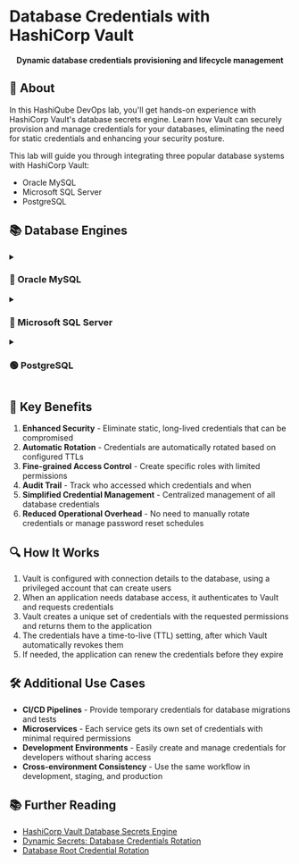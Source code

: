 # Database Credentials with HashiCorp Vault

<div align="center">
  <p><strong>Dynamic database credentials provisioning and lifecycle management</strong></p>
</div>

## 🚀 About

In this HashiQube DevOps lab, you'll get hands-on experience with HashiCorp Vault's database secrets engine. Learn how Vault can securely provision and manage credentials for your databases, eliminating the need for static credentials and enhancing your security posture.

This lab will guide you through integrating three popular database systems with HashiCorp Vault:

- Oracle MySQL
- Microsoft SQL Server
- PostgreSQL

## 📚 Database Engines

<details>
<summary><h3>🔵 Oracle MySQL</h3></summary>

<div align="center">
  <img src="images/mysql-logo.png" alt="MySQL Logo" width="300px">
</div>

### Provision MySQL

<!-- tabs:start -->

### **Github Codespace**

[![Open in GitHub Codespaces](https://github.com/codespaces/badge.svg)](https://codespaces.new/star3am/hashiqube?quickstart=1)

```bash
bash docker/docker.sh
bash vault/vault.sh
bash database/mysql.sh
```

### **Vagrant**

```bash
vagrant up --provision-with basetools,docker,docsify,vault,mysql
```

### **Docker Compose**

```bash
docker compose exec hashiqube /bin/bash
bash hashiqube/basetools.sh
bash docker/docker.sh
bash docsify/docsify.sh
bash vault/vault.sh
bash database/mysql.sh
```
<!-- tabs:end -->

### Verifying MySQL Installation

Let's verify that our MySQL container is up and accepting connections:

```bash
vagrant ssh -c "mysql -h 127.0.0.1 -u root -ppassword -e \"show databases;\""
```

Output:

```sql
mysql: [Warning] Using a password on the command line interface can be insecure.
+--------------------+
| Database           |
+--------------------+
| db                 |
| information_schema |
| mysql              |
| performance_schema |
| sys                |
+--------------------+

```

### Configuring Vault with MySQL

1. **Start Vault**

   ```bash
   vagrant up --provision-with basetools,docker,docsify,vault
   ```

2. **Unseal Vault and Login**

   Use the unseal keys and root token provided in the output to unseal Vault and log in.

   <div align="center">
     <img src="images/vault_logged_in.png" alt="Vault Logged In" width="80%">
     <p><em>Vault UI after successful login</em></p>
   </div>

3. **Enable the Database Secrets Engine**

   Navigate to "Enable new Engine" in the top right, select "Database" and click "Next".

   <div align="center">
     <img src="images/vault_enable_new_secret_engine_database.png" alt="Enable Database Engine" width="80%">
     <p><em>Select the Database secrets engine</em></p>
   </div>

   <div align="center">
     <img src="images/vault_enable_new_secret_engine_database_enable.png" alt="Confirm Database Engine" width="80%">
     <p><em>Confirm and enable the Database secrets engine</em></p>
   </div>

4. **Create Vault User in MySQL**

   ```bash
   vagrant ssh -c "mysql -h 127.0.0.1 -u root -ppassword -e \"CREATE USER 'vault'@'%' IDENTIFIED BY 'password';\""
   
   vagrant ssh -c "mysql -h 127.0.0.1 -u root -ppassword -e \"GRANT ALL PRIVILEGES ON *.* TO 'vault'@'%' WITH GRANT OPTION;\""
   
   vagrant ssh -c "mysql -h 127.0.0.1 -u root -ppassword -e \"GRANT CREATE USER ON *.* to 'vault'@'%';\""
   ```

5. **Configure MySQL in Vault**

   ```bash
   vagrant ssh -c "vault write database/config/db plugin_name=mysql-database-plugin connection_url='{{username}}:{{password}}@tcp(localhost:3306)/' allowed_roles='mysql-role' username='vault' password='password'"
   ```

6. **Create a Database Role**

   ```bash
   vagrant ssh -c "vault write database/roles/mysql-role db_name=db creation_statements=\"CREATE USER '{{name}}'@'%' IDENTIFIED BY '{{password}}';GRANT ALL PRIVILEGES ON db.* TO '{{name}}'@'%';\" default_ttl='1h' max_ttl='24h'"
   ```

   Output:

   ```sql
   Success! Data written to: database/roles/mysql-role
   ```

### Generating and Using Dynamic Credentials

1. **Check Current MySQL Users**

   ```bash
   vagrant ssh -c "mysql -h 127.0.0.1 -u root -ppassword -e \"SELECT User, Host from mysql.user;\""
   ```

   Output:

   ```sql
   mysql: [Warning] Using a password on the command line interface can be insecure.
   +------------------+-----------+
   | User             | Host      |
   +------------------+-----------+
   | root             | %         |
   | vault            | %         |
   | mysql.infoschema | localhost |
   | mysql.session    | localhost |
   | mysql.sys        | localhost |
   | root             | localhost |
   +------------------+-----------+
   ```

2. **Generate Credentials from Vault**

   ```bash
   vagrant ssh -c "vault read database/creds/mysql-role"
   ```

   Output:

   ```sql
   Key                Value
   ---                -----
   lease_id           database/creds/mysql-role/IhHPq0RcdmDdTIjsfLBePLcp
   lease_duration     1h
   lease_renewable    true
   password           A1a-0bdhOg0OiZQV0TTP
   username           v-root-mysqlrole-zV7t3V0bJFZZJTg
   ```

3. **Verify New User Existence**

   ```bash
   vagrant ssh -c "mysql -h 127.0.0.1 -u root -ppassword -e \"SELECT User, Host from mysql.user;\""
   ```

   Output:

   ```sql
   mysql: [Warning] Using a password on the command line interface can be insecure.
   +-----------------------------------+-----------+
   | User                              | Host      |
   +-----------------------------------+-----------+
   | root                              | %         |
   | v-root-mysql-role-zV7t3V0bJFZZJTg | %         |
   | vault                             | %         |
   | mysql.infoschema                  | localhost |
   | mysql.session                     | localhost |
   | mysql.sys                         | localhost |
   | root                              | localhost |
   +-----------------------------------+-----------+
   ```

4. **Retrieve Credentials via API**

   ```bash
   vagrant ssh -c "curl --header 'X-Vault-Token:s.h7kojucmDDULDmxHAyr7jhrE' http://localhost:8200/v1/database/creds/mysql-role"
   ```

   Output:

   ```json
   {
   "request_id":"23116091-f72b-80f9-fb0e-6ce5418bae1d",
   "lease_id":"database/creds/mysql-role/7wMxCUzNcEaOrvCspBhXnjTM",
   "renewable":true,
   "lease_duration":3600,
   "data":{
     "password":"A1a-XhNU8s4P0Ph5Se9O",
     "username":"v-root-mysql-role-kmFADTyAAfv7LS0"
   },
   "wrap_info":null,
   "warnings":null,
   "auth":null
   }
   ```

5. **Using Credentials in Applications**

   ```bash
   response=$(curl --header "X-Vault-Token:s.h7kojucmDDULDmxHAyr7jhrE" http://localhost:8200/v1/database/creds/mysql-role)
   export DBPASSWORD=$(echo $response | jq -r .data.password)
   export DBUSERNAME=$(echo $response | jq -r .data.username)

   docker run --name webapp -d -p 8080:80 --rm -e DATABASE_URL=mysql+pymysql://DBUSERNAME:DBPASSWORD@mysql.consul/db webapp:latest
   ```

6. **Credential Lifecycle Management**

   After the lease expires (1 hour in our configuration), Vault automatically revokes the credentials:

   ```bash
   vagrant ssh -c "mysql -h 127.0.0.1 -u root -ppassword -e \"SELECT User, Host from mysql.user;\""
   ```

   Output after credential expiration:

   ```sql
   mysql: [Warning] Using a password on the command line interface can be insecure.
   +------------------+-----------+
   | User             | Host      |
   +------------------+-----------+
   | root             | %         |
   | vault            | %         |
   | mysql.infoschema | localhost |
   | mysql.session    | localhost |
   | mysql.sys        | localhost |
   | root             | localhost |
   +------------------+-----------+
   ```

### MySQL Provisioner Script

The script below automates the setup of MySQL in your HashiQube environment:

```bash
#!/bin/bash

# Print the commands that are run
set -x

# Stop execution if something fails
set -e

# This script provisions MySQL

if [[ $(docker ps | grep mysql) ]]; then
  echo "MySQL already running..."
  if [[ $(docker ps | grep -v mysql) ]]; then
    echo "MySQL not running, starting it up..."
    docker start mysql
  fi
else
  # You can also set up docker-compose without passwords as well if thats a step too far
  echo "Starting MySQL..."
  docker run --name mysql \
    -p 3306:3306 \
    -e MYSQL_ROOT_PASSWORD=password \
    -e MYSQL_DATABASE=db \
    -d mysql:5.7 \
    --character-set-server=utf8mb4 \
    --collation-server=utf8mb4_unicode_ci
fi
```

</details>

<details>
<summary><h3>🔴 Microsoft SQL Server</h3></summary>

<div align="center">
  <img src="images/mssql-logo.png" alt="Microsoft SQL Logo" width="300px">
</div>

### Provision Microsoft SQL Server

<!-- tabs:start -->
#### **GitHub Codespaces**

[![Open in GitHub Codespaces](https://github.com/codespaces/badge.svg)](https://codespaces.new/star3am/hashiqube?quickstart=1)

```bash
bash docker/docker.sh
bash vault/vault.sh
bash database/mssql.sh
```

#### **Vagrant**

```bash
vagrant up --provision-with basetools,docker,docsify,vault,mssql
```

#### **Docker Compose**

```bash
docker compose exec hashiqube /bin/bash
bash hashiqube/basetools.sh
bash docker/docker.sh
bash docsify/docsify.sh
bash vault/vault.sh
bash database/mssql.sh
```
<!-- tabs:end -->

### Configuring Microsoft SQL Server with Vault

1. **Create a Database**

   ```bash
   vagrant ssh
   docker exec -it mssql /opt/mssql-tools/bin/sqlcmd -S localhost -U sa -P P@ssw0rd -Q "CREATE DATABASE mssql"
   ```

2. **Verify Database Creation**

   ```bash
   docker exec -it mssql /opt/mssql-tools/bin/sqlcmd -S localhost -U sa -P P@ssw0rd -Q "SELECT name, database_id, create_date FROM sys.databases"
   ```

   Output:

   ```
   name                                                                                                                             database_id create_date
   -------------------------------------------------------------------------------------------------------------------------------- ----------- -----------------------
   master                                                                                                                                     1 2003-04-08 09:13:36.390
   tempdb                                                                                                                                     2 2019-11-20 03:23:54.157
   model                                                                                                                                      3 2003-04-08 09:13:36.390
   msdb                                                                                                                                       4 2018-06-13 18:27:29.220
   mssql                                                                                                                                      5 2019-11-20 03:24:03.043

   (5 rows affected)
   ```

3. **Enable Database Secrets Engine in Vault** (if not already enabled)

   ```bash
   vault secrets enable database
   ```

4. **Configure MSSQL in Vault**

   ```bash
   vault write database/config/mssql \
     plugin_name=mssql-database-plugin \
     connection_url='sqlserver://{{username}}:{{password}}@localhost:1433' \
     allowed_roles="mssql" \
     username="sa" \
     password="P@ssw0rd"
   ```

5. **Create a Database Role**

   ```bash
   vault write database/roles/mssql \
     db_name=mssql \
     creation_statements="CREATE LOGIN [{{name}}] WITH PASSWORD = '{{password}}'; \
     CREATE USER [{{name}}] FOR LOGIN [{{name}}]; \
     GRANT SELECT ON SCHEMA::dbo TO [{{name}}];" \
     default_ttl="1h" \
     max_ttl="24h"
   ```

### Generating and Using Dynamic Credentials

1. **Generate Credentials from Vault**

   ```bash
   vault read database/creds/mssql
   ```

2. **Verify Credential Creation**

   ```bash
   docker exec -it mssql /opt/mssql-tools/bin/sqlcmd -S localhost -U v-root-mssql-5nBk5IA9hydRgzOkgB8M-1574220338 -P A1a-dninssZ6v3mNBOfK -Q "SELECT * FROM sys.server_principals"
   ```

3. **Credential Lifecycle Management**

   After the lease expires (1 hour in our configuration), attempting to use the credentials will fail:

   ```bash
   docker exec -it mssql /opt/mssql-tools/bin/sqlcmd -S localhost -U v-root-mssql-5nBk5IA9hydRgzOkgB8M-1574220338 -P A1a-dninssZ6v3mNBOfK -Q "SELECT * FROM sys.server_principals"
   ```

   Output after credential expiration:

   ```sql
   Sqlcmd: Error: Microsoft ODBC Driver 17 for SQL Server : Login failed for user 'v-root-mssql-5nBk5IA9hydRgzOkgB8M-1574220338'..
   ```

### Microsoft SQL Server Provisioner Script

The script below automates the setup of Microsoft SQL Server in your HashiQube environment:

```bash
#!/bin/bash

# Print the commands that are run
set -x

# Stop execution if something fails
set -e

# This script provisions Microsoft SQL Server
cd /home/vagrant

if [[ $(docker ps | grep mssql) ]]; then
  echo "Microsoft SQL Server already running..."
  if [[ $(docker ps | grep -v mssql) ]]; then
    echo "Microsoft SQL Server not running, starting it up..."
    docker start mssql
  fi
else
  echo "Starting Microsoft SQL Server..."
  docker run --name mssql \
    -e "ACCEPT_EULA=Y" \
    -e "SA_PASSWORD=P@ssw0rd" \
    -p 1433:1433 \
    -d mcr.microsoft.com/mssql/server:2019-latest
fi
```

</details>

<details>
<summary><h3>🟢 PostgreSQL</h3></summary>

<div align="center">
  <img src="images/postgresql-logo.png" alt="PostgreSQL Logo" width="300px">
</div>

### Provision PostgreSQL

<!-- tabs:start -->
#### **GitHub Codespaces**

[![Open in GitHub Codespaces](https://github.com/codespaces/badge.svg)](https://codespaces.new/star3am/hashiqube?quickstart=1)

```bash
bash docker/docker.sh
bash vault/vault.sh
bash database/postgresql.sh
```

#### **Vagrant**

```bash
vagrant up --provision-with basetools,docker,docsify,vault,postgresql
```

#### **Docker Compose**

```bash
docker compose exec hashiqube /bin/bash
bash hashiqube/basetools.sh
bash docker/docker.sh
bash docsify/docsify.sh
bash vault/vault.sh
bash database/postgresql.sh
```
<!-- tabs:end -->

### PostgreSQL Provisioner Script

The script below automates the setup of PostgreSQL in your HashiQube environment:

```bash
#!/bin/bash

# Print the commands that are run
set -x

# Stop execution if something fails
set -e

# This script provisions PostgreSQL
cd /home/vagrant

# Check if we already have postgres
if [[ $(docker ps | grep postgres) ]]; then
  echo "PostgreSQL already running..."
else
  echo "Starting PostgreSQL..."
  docker run --name postgres \
    -e POSTGRES_PASSWORD=hashiqube \
    -e POSTGRES_USER=hashiqube \
    -e POSTGRES_DB=hashiqube \
    -p 5432:5432 \
    -d postgres:latest
fi
```

</details>

## 🔑 Key Benefits

1. **Enhanced Security** - Eliminate static, long-lived credentials that can be compromised
2. **Automatic Rotation** - Credentials are automatically rotated based on configured TTLs
3. **Fine-grained Access Control** - Create specific roles with limited permissions
4. **Audit Trail** - Track who accessed which credentials and when
5. **Simplified Credential Management** - Centralized management of all database credentials
6. **Reduced Operational Overhead** - No need to manually rotate credentials or manage password reset schedules

## 🔍 How It Works

1. Vault is configured with connection details to the database, using a privileged account that can create users
2. When an application needs database access, it authenticates to Vault and requests credentials
3. Vault creates a unique set of credentials with the requested permissions and returns them to the application
4. The credentials have a time-to-live (TTL) setting, after which Vault automatically revokes them
5. If needed, the application can renew the credentials before they expire

## 🛠️ Additional Use Cases

- **CI/CD Pipelines** - Provide temporary credentials for database migrations and tests
- **Microservices** - Each service gets its own set of credentials with minimal required permissions
- **Development Environments** - Easily create and manage credentials for developers without sharing access
- **Cross-environment Consistency** - Use the same workflow in development, staging, and production

## 📚 Further Reading

- [HashiCorp Vault Database Secrets Engine](https://www.vaultproject.io/docs/secrets/databases)
- [Dynamic Secrets: Database Credentials Rotation](https://learn.hashicorp.com/tutorials/vault/database-credentials-rotation)
- [Database Root Credential Rotation](https://learn.hashicorp.com/tutorials/vault/database-root-rotation)
